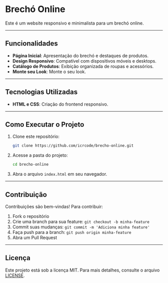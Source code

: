 # Brechó Online

Este é um website responsivo e minimalista para um brechó online.

---

## Funcionalidades

- **Página Inicial**: Apresentação do brechó e destaques de produtos.
- **Design Responsivo**: Compatível com dispositivos móveis e desktops.
- **Catálogo de Produtos**: Exibição organizada de roupas e acessórios.
- **Monte seu Look**: Monte o seu look.
---

## Tecnologias Utilizadas

- **HTML e CSS**: Criação do frontend responsivo.

---

## Como Executar o Projeto

1. Clone este repositório:
   ```sh
   git clone https://github.com/icrcode/brecho-online.git
   ```

2. Acesse a pasta do projeto:
   ```sh
   cd brecho-online
   ```

3. Abra o arquivo `index.html` em seu navegador.

---

## Contribuição

Contribuições são bem-vindas! Para contribuir:

1. Fork o repositório
2. Crie uma branch para sua feature: `git checkout -b minha-feature`
3. Commit suas mudanças: `git commit -m 'Adiciona minha feature'`
4. Faça push para a branch: `git push origin minha-feature`
5. Abra um Pull Request

---

## Licença

Este projeto está sob a licença MIT. Para mais detalhes, consulte o arquivo [LICENSE](LICENSE).
